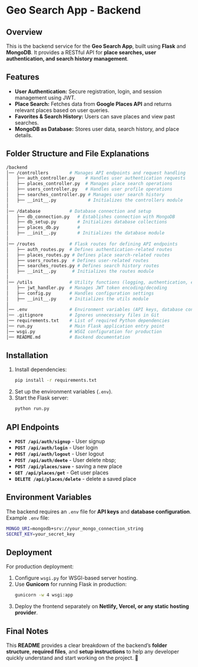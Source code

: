 # Geo Search App - Backend  

## Overview  
This is the backend service for the **Geo Search App**, built using **Flask** and **MongoDB**. It provides a RESTful API for **place searches, user authentication, and search history management**.  

## Features  
- **User Authentication:** Secure registration, login, and session management using JWT.  
- **Place Search:** Fetches data from **Google Places API** and returns relevant places based on user queries.  
- **Favorites & Search History:** Users can save places and view past searches.  
- **MongoDB as Database:** Stores user data, search history, and place details.  

## Folder Structure and File Explanations  
```bash
/backend
│── /controllers        # Manages API endpoints and request handling
│   ├── auth_controller.py    # Handles user authentication requests
│   ├── places_controller.py  # Manages place search operations
│   ├── users_controller.py   # Handles user profile operations
│   ├── searches_controller.py # Manages user search history
│   ├── __init__.py            # Initializes the controllers module
│
│── /database           # Database connection and setup
│   ├── db_connection.py   # Establishes connection with MongoDB
│   ├── db_setup.py        # Initializes database collections
│   ├── places_db.py       # 
│   ├── __init__.py        # Initializes the database module
│
│── /routes             # Flask routes for defining API endpoints
│   ├── auth_routes.py  # Defines authentication-related routes
│   ├── places_routes.py # Defines place search-related routes
│   ├── users_routes.py  # Defines user-related routes
│   ├── searches_routes.py # Defines search history routes
│   ├── __init__.py      # Initializes the routes module
│
│── /utils              # Utility functions (logging, authentication, etc.)
│   ├── jwt_handler.py  # Manages JWT token encoding/decoding
│   ├── config.py       # Handles configuration settings
│   ├── __init__.py     # Initializes the utils module
│
│── .env                # Environment variables (API keys, database connection)
│── .gitignore          # Ignores unnecessary files in Git
│── requirements.txt    # List of required Python dependencies
│── run.py              # Main Flask application entry point
│── wsgi.py             # WSGI configuration for production
│── README.md           # Backend documentation
```

## Installation
1. Install dependencies:
   ```sh
   pip install -r requirements.txt
   ```
2. Set up the environment variables (`.env`).
3. Start the Flask server:
   ```sh
   python run.py
   ```

## API Endpoints
- **`POST /api/auth/signup`** - User signup 
- **`POST /api/auth/login`** - User login
- **`POST /api/auth/logout`** - User logout
- **`POST /api/auth/deete`** - User delete
nbsp;
- **`POST /api/places/save`** - saving a new place 
- **`GET /api/places/get`** - Get user places 
- **`DELETE /api/places/delete`** -  delete a saved place

## Environment Variables
The backend requires an `.env` file for **API keys** and **database configuration**.  
Example `.env` file:
```sh
MONGO_URI=mongodb+srv://your_mongo_connection_string
SECRET_KEY=your_secret_key
```

## Deployment
For production deployment:
1. Configure `wsgi.py` for WSGI-based server hosting.
2. Use **Gunicorn** for running Flask in production:
   ```sh
   gunicorn -w 4 wsgi:app
   ```
3. Deploy the frontend separately on **Netlify, Vercel, or any static hosting provider**.

## Final Notes
This **README** provides a clear breakdown of the backend’s **folder structure**, **required files**, and **setup instructions** to help any developer quickly understand and start working on the project. 🚀
